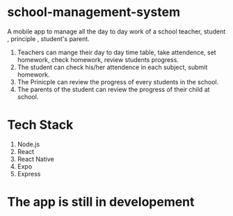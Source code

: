 # school-management-system

A mobile app to manage all the day to day work of a school teacher, student , principle , student's parent.

1. Teachers can mange their day to day time table, take attendence, set homework, check homework, review students progress.
2. The student can check his/her attendence in each subject, submit homework.
3. The Prinicple can review the progress of every students in the school.
4. The parents of the student can review the progress of their child at school.

# Tech Stack

1. Node.js
2. React
3. React Native
4. Expo
5. Express

# The app is still in developement 
